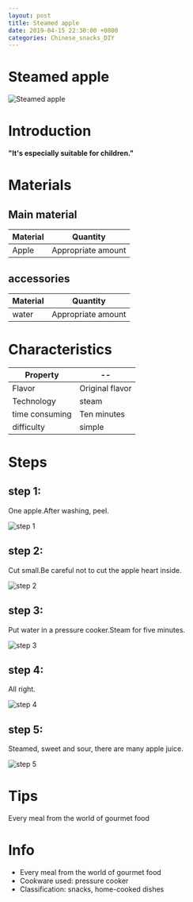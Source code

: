 ```yaml
---
layout: post
title: Steamed apple
date: 2019-04-15 22:30:00 +0800
categories: Chinese_snacks_DIY
---
```


# Steamed apple

![Steamed apple]({{site.baseurl}}/img/452837/452837.jpg)

# Introduction

**"It's especially suitable for children."**

# Materials


## Main material

Material|Quantity
--|--
Apple|Appropriate amount

## accessories

Material|Quantity
--|--
water|Appropriate amount

# Characteristics

Property|--
--|--
Flavor|Original flavor
Technology|steam
time consuming|Ten minutes
difficulty|simple

# Steps

## step 1:

One apple.After washing, peel.

![step 1]({{site.baseurl}}/img/452837/1.jpg)

## step 2:

Cut small.Be careful not to cut the apple heart inside.

![step 2]({{site.baseurl}}/img/452837/2.jpg)

## step 3:

Put water in a pressure cooker.Steam for five minutes.

![step 3]({{site.baseurl}}/img/452837/3.jpg)

## step 4:

All right.

![step 4]({{site.baseurl}}/img/452837/4.jpg)

## step 5:

Steamed, sweet and sour, there are many apple juice.

![step 5]({{site.baseurl}}/img/452837/5.jpg)

# Tips

Every meal from the world of gourmet food

# Info

- Every meal from the world of gourmet food
- Cookware used: pressure cooker
- Classification: snacks, home-cooked dishes